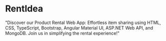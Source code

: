 # RentIdea
"Discover our Product Rental Web App: Effortless item sharing using HTML, CSS, TypeScript, Bootstrap, Angular Material UI, ASP.NET Web API, and MongoDB. Join us in simplifying the rental experience!"
